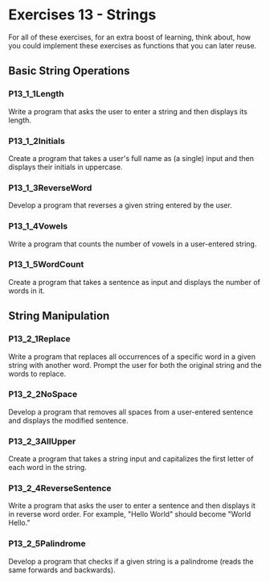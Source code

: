 # Exercises 13 - Strings

For all of these exercises, for an extra boost of learning, think about, how you could implement these exercises as functions that you can later reuse.

## Basic String Operations

### P13_1_1Length

Write a program that asks the user to enter a string and then displays its length.

### P13_1_2Initials
Create a program that takes a user's full name as (a single) input and then displays their initials in uppercase.

### P13_1_3ReverseWord
Develop a program that reverses a given string entered by the user.

### P13_1_4Vowels
Write a program that counts the number of vowels in a user-entered string.

### P13_1_5WordCount
Create a program that takes a sentence as input and displays the number of words in it.

## String Manipulation

### P13_2_1Replace
Write a program that replaces all occurrences of a specific word in a given string with another word. Prompt the user for both the original string and the words to replace.

### P13_2_2NoSpace
Develop a program that removes all spaces from a user-entered sentence and displays the modified sentence.

### P13_2_3AllUpper
Create a program that takes a string input and capitalizes the first letter of each word in the string.

### P13_2_4ReverseSentence
Write a program that asks the user to enter a sentence and then displays it in reverse word order. For example, "Hello World" should become "World Hello."

### P13_2_5Palindrome
Develop a program that checks if a given string is a palindrome (reads the same forwards and backwards).
